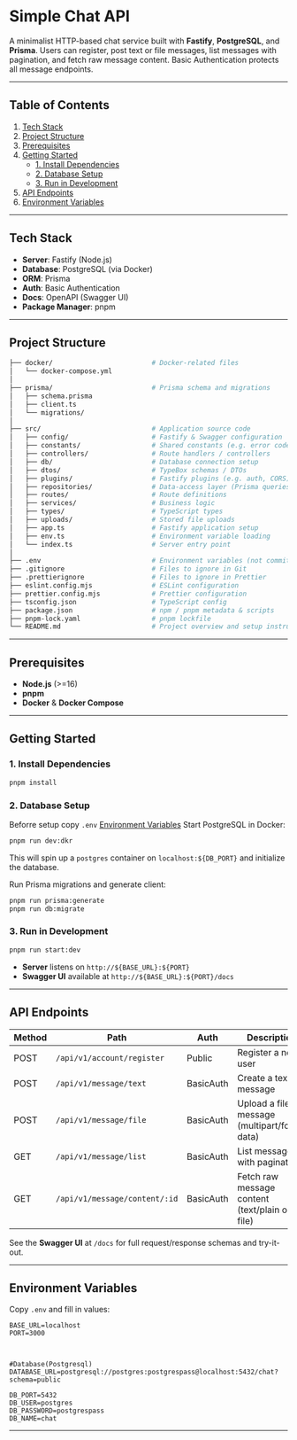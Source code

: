# Simple Chat API

A minimalist HTTP-based chat service built with **Fastify**, **PostgreSQL**, and **Prisma**. Users can register, post text or file messages, list messages with pagination, and fetch raw message content. Basic Authentication protects all message endpoints.

---

## Table of Contents

1. [Tech Stack](#tech-stack)
2. [Project Structure](#project-structure)
3. [Prerequisites](#prerequisites)
4. [Getting Started](#getting-started)
    - [1. Install Dependencies](#1-install-dependencies)
    - [2. Database Setup](#2-database-setup)
    - [3. Run in Development](#3-run-in-development)
5. [API Endpoints](#api-endpoints)
6. [Environment Variables](#environment-variables)

---

## Tech Stack

- **Server**: Fastify (Node.js)
- **Database**: PostgreSQL (via Docker)
- **ORM**: Prisma
- **Auth**: Basic Authentication
- **Docs**: OpenAPI (Swagger UI)
- **Package Manager**: pnpm

---

## Project Structure

``` bash
├── docker/                         # Docker-related files
│   └── docker-compose.yml
│
├── prisma/                         # Prisma schema and migrations
│   ├── schema.prisma
│   ├── client.ts
│   └── migrations/
│
├── src/                            # Application source code
│   ├── config/                     # Fastify & Swagger configuration
│   ├── constants/                  # Shared constants (e.g. error codes)
│   ├── controllers/                # Route handlers / controllers
│   ├── db/                         # Database connection setup
│   ├── dtos/                       # TypeBox schemas / DTOs
│   ├── plugins/                    # Fastify plugins (e.g. auth, CORS)
│   ├── repositories/               # Data-access layer (Prisma queries)
│   ├── routes/                     # Route definitions
│   ├── services/                   # Business logic
│   ├── types/                      # TypeScript types
│   ├── uploads/                    # Stored file uploads
│   ├── app.ts                      # Fastify application setup
│   ├── env.ts                      # Environment variable loading
│   └── index.ts                    # Server entry point
│
├── .env                            # Environment variables (not committed)
├── .gitignore                      # Files to ignore in Git
├── .prettierignore                 # Files to ignore in Prettier
├── eslint.config.mjs               # ESLint configuration
├── prettier.config.mjs             # Prettier configuration
├── tsconfig.json                   # TypeScript config
├── package.json                    # npm / pnpm metadata & scripts
├── pnpm-lock.yaml                  # pnpm lockfile
└── README.md                       # Project overview and setup instructions
```
---

## Prerequisites

- **Node.js** (>=16)
- **pnpm**
- **Docker** & **Docker Compose**

---

## Getting Started

### 1. Install Dependencies

```bash
pnpm install
```

### 2. Database Setup

Beforre setup copy `.env` [Environment Variables](#environment-variables)
Start PostgreSQL in Docker:

```bash
pnpm run dev:dkr
```

This will spin up a `postgres` container on `localhost:${DB_PORT}` and initialize the database.

Run Prisma migrations and generate client:

``` bash
pnpm run prisma:generate
pnpm run db:migrate
```

### 3. Run in Development

``` bash
pnpm run start:dev
```

- **Server** listens on `http://${BASE_URL}:${PORT}`
- **Swagger UI** available at `http://${BASE_URL}:${PORT}/docs`

---

## API Endpoints

| Method | Path                          | Auth      | Description                                    |
| ------ | ----------------------------- | --------- | ---------------------------------------------- |
| POST   | `/api/v1/account/register`    | Public    | Register a new user                            |
| POST   | `/api/v1/message/text`        | BasicAuth | Create a text message                          |
| POST   | `/api/v1/message/file`        | BasicAuth | Upload a file message (multipart/form-data)    |
| GET    | `/api/v1/message/list`        | BasicAuth | List messages with pagination                  |
| GET    | `/api/v1/message/content/:id` | BasicAuth | Fetch raw message content (text/plain or file) |

See the **Swagger UI** at `/docs` for full request/response schemas and try-it-out.

---

## Environment Variables

Copy `.env` and fill in values:

``` dotenv
BASE_URL=localhost
PORT=3000

  

#Database(Postgresql)
DATABASE_URL=postgresql://postgres:postgrespass@localhost:5432/chat?schema=public

DB_PORT=5432
DB_USER=postgres
DB_PASSWORD=postgrespass
DB_NAME=chat
```

---

